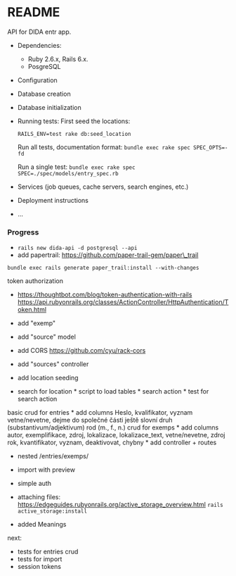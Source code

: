 # README

API for DIDA entr app.

* Dependencies:
  * Ruby 2.6.x, Rails 6.x.
  * PosgreSQL

* Configuration

* Database creation

* Database initialization

* Running tests:
  First seed the locations:

  `RAILS_ENV=test rake db:seed_location`

  Run all tests, documentation format:
  `bundle exec rake spec SPEC_OPTS=-fd`

  Run a single test:
  `bundle exec rake spec SPEC=./spec/models/entry_spec.rb`

* Services (job queues, cache servers, search engines, etc.)

* Deployment instructions

* ...

### Progress

 * `rails new dida-api -d postgresql --api`
 * add papertrail: https://github.com/paper-trail-gem/paper\_trail

`bundle exec rails generate paper_trail:install --with-changes`

 token authorization
 * https://thoughtbot.com/blog/token-authentication-with-rails
   https://api.rubyonrails.org/classes/ActionController/HttpAuthentication/Token.html

 * add "exemp"

 * add "source" model

 * add CORS
        https://github.com/cyu/rack-cors

 * add "sources" controller

 * add location seeding

 * search for location
        * script to load tables
        * search action
        * test for search action

  basic crud for entries
        * add columns
                Heslo,
                kvalifikator,
                vyznam
                vetne/nevetne,
                dejme do společné části ještě
                slovní druh (substantivum/adjektivum)
                rod (m., f., n.)
  crud for exemps
        * add columns
                autor, exemplifikace, zdroj, lokalizace, lokalizace_text, vetne/nevetne, zdroj
                rok, kvantifikator, vyznam, deaktivovat, chybny
        * add controller + routes

  * nested /entries/exemps/

  * import with preview

  * simple auth

  * attaching files:
        https://edgeguides.rubyonrails.org/active_storage_overview.html
        `rails active_storage:install`

  * added Meanings

next:
  * tests for entries crud
  * tests for import
  * session tokens


